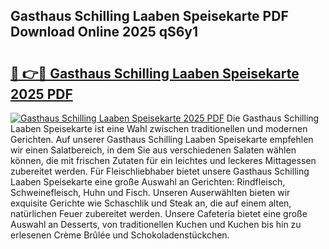 ## Gasthaus Schilling Laaben Speisekarte PDF Download Online 2025 qS6y1

# <h2><a href="http://gcao06.nevu.top/?p=Gasthaus+Schilling+Laaben+Speisekarte">🔗 👉🔴 Gasthaus Schilling Laaben Speisekarte 2025 PDF</a></h2>

[![Gasthaus Schilling Laaben Speisekarte 2025 PDF](https://i.imgur.com/dBaPXMq.png)](http://gcao06.nevu.top/?p=Gasthaus+Schilling+Laaben+Speisekarte)
Die Gasthaus Schilling Laaben Speisekarte ist eine Wahl zwischen traditionellen und modernen Gerichten. Auf unserer Gasthaus Schilling Laaben Speisekarte empfehlen wir einen Salatbereich, in dem Sie aus verschiedenen Salaten wählen können, die mit frischen Zutaten für ein leichtes und leckeres Mittagessen zubereitet werden. Für Fleischliebhaber bietet unsere Gasthaus Schilling Laaben Speisekarte eine große Auswahl an Gerichten: Rindfleisch, Schweinefleisch, Huhn und Fisch. Unseren Auserwählten bieten wir exquisite Gerichte wie Schaschlik und Steak an, die auf einem alten, natürlichen Feuer zubereitet werden. Unsere Cafeteria bietet eine große Auswahl an Desserts, von traditionellen Kuchen und Kuchen bis hin zu erlesenen Crème Brûlée und Schokoladenstückchen.
